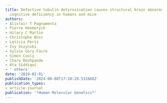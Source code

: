 ```yaml
---
title: Defective tubulin detyrosination causes structural brain abnormalities with
  cognitive deficiency in humans and mice
authors:
- Alistair T Pagnamenta
- Pierre Heemeryck
- Hilary C Martin
- Christophe Bosc
- Leticia Peris
- Ivy Uszynski
- Sylvie Gory-Fauré
- Simon Couly
- Charu Deshpande
- Ata Siddiqui
- ' others'
date: '2019-01-01'
publishDate: '2024-08-08T17:18:29.531666Z'
publication_types:
- article-journal
publication: '*Human Molecular Genetics*'
---
```

